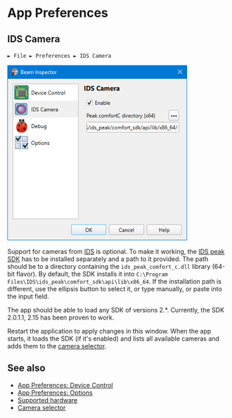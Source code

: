 # App Preferences

## IDS Camera

```
► File ► Preferences ► IDS Camera
```

![Screenshot](./img/app_settings_ids.png)

Support for cameras from [IDS](https://de.ids-imaging.com) is optional. To make it working, the [IDS peak SDK](https://en.ids-imaging.com/ids-peak.html) has to be installed separately and a path to it provided. The path should be to a directory containing the `ids_peak_comfort_c.dll` library (64-bit flavor). By default, the SDK installs it into `C:\Program Files\IDS\ids_peak\comfort_sdk\api\lib\x86_64`. If the installation path is different, use the ellipsis button to select it, or type manually, or paste into the input field.

The app should be able to load any SDK of versions 2.*. Currently, the SDK 2.0.1.1, 2.15 has been proven to work.

Restart the application to apply changes in this window. When the app starts, it loads the SDK (if it's enabled) and lists all available cameras and adds them to the [camera selector](./cam_selector.md).

## See also

- [App Preferences: Device Control](./app_settings_hard.md)
- [App Preferences: Options](./app_settings_opts.md)
- [Supported hardware](./hardware.md)
- [Camera selector](./cam_selector.md)

&nbsp;
